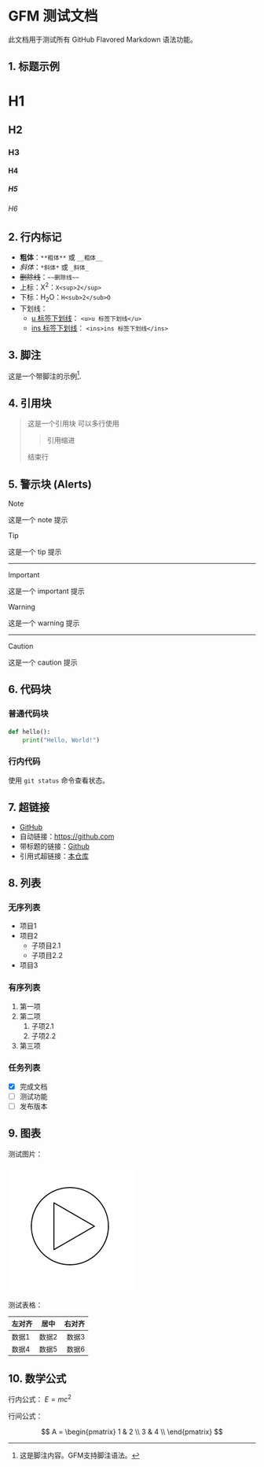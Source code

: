 # GFM 测试文档

此文档用于测试所有 GitHub Flavored Markdown 语法功能。

## 1. 标题示例

# H1
## H2
### H3
#### H4
##### H5
###### H6

## 2. 行内标记

- **粗体**：`**粗体**` 或 `__粗体__`
- *斜体*：`*斜体*` 或 `_斜体_`
- ~~删除线~~：`~~删除线~~`
- 上标：X<sup>2</sup>：`X<sup>2</sup>`
- 下标：H<sub>2</sub>O：`H<sub>2</sub>O`
- 下划线：
  - <u>u 标签下划线</u>： `<u>u 标签下划线</u>` 
  - <ins>ins 标签下划线</ins>： `<ins>ins 标签下划线</ins>` 

## 3. 脚注

这是一个带脚注的示例[^note].

[^note]: 这是脚注内容。GFM支持脚注语法。

## 4. 引用块

> 这是一个引用块
> 可以多行使用
>> 引用缩进
> 
> 结束行

## 5. 警示块 (Alerts)

> [!NOTE]  
> 这是一个 note 提示

> [!TIP] 
> 这是一个 tip 提示

---

> [!IMPORTANT]
> 这是一个 important 提示

> [!WARNING]
> 这是一个 warning 提示

***

> [!CAUTION]
> 这是一个 caution 提示

## 6. 代码块

### 普通代码块

```python
def hello():
    print("Hello, World!")
```

### 行内代码

使用 `git status` 命令查看状态。

## 7. 超链接

- [GitHub](https://github.com)
- 自动链接：<https://github.com>
- 带标题的链接：[Github](https://github.com "Github 主页")
- 引用式超链接：[本仓库][gfm-css]

## 8. 列表

### 无序列表

- 项目1
- 项目2
  - 子项目2.1
  - 子项目2.2
- 项目3

### 有序列表

1. 第一项
2. 第二项
   1. 子项2.1
   2. 子项2.2
3. 第三项

### 任务列表

- [x] 完成文档
- [ ] 测试功能
- [ ] 发布版本

## 9. 图表

测试图片：

![Test Image](./test.png)

测试表格：

| 左对齐 | 居中 | 右对齐 |
|:-------|:----:|-------:|
| 数据1  | 数据2 | 数据3  |
| 数据4  | 数据5 | 数据6  |

## 10. 数学公式

行内公式： $E=mc^2$

行间公式：

$$
A = \begin{pmatrix}
1 & 2 \\
3 & 4 \\
\end{pmatrix}
$$


[gfm-css]: https://github.com/wklchris/markdown-css-for-pandoc